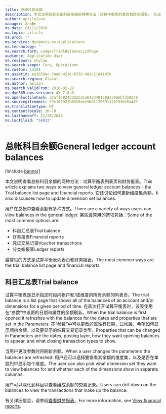 ```yaml
---
title: 总帐科目余额
description: 本文说明查看总帐科目余额的两种方法：试算平衡表列表页和财务报表。 它还讨论如何更新维度集余额。
author: aprilolson
manager: AnnBe
ms.date: 01/11/2018
ms.topic: article
ms.prod: ''
ms.service: dynamics-ax-applications
ms.technology: ''
ms.search.form: LedgerTrialBalanceListPage
audience: Application User
ms.reviewer: shylaw
ms.search.scope: Core, Operations
ms.custom: 13191
ms.assetid: ea3650ac-34a0-4516-b75b-801c2164107d
ms.search.region: Global
ms.author: aolson
ms.search.validFrom: 2016-02-28
ms.dyn365.ops.version: AX 7.0.0
ms.openlocfilehash: a2af158243d325d5a643d40158d239a6bfd58278
ms.sourcegitcommit: 73e10192fb6318dee5bb1129591120199de6a487
ms.translationtype: HT
ms.contentlocale: zh-CN
ms.lasthandoff: 12/20/2018
ms.locfileid: "54032"
---
```

# <a name="general-ledger-account-balances"></a><span data-ttu-id="f5215-104">总帐科目余额</span><span class="sxs-lookup"><span data-stu-id="f5215-104">General ledger account balances</span></span>

[!include [banner](../includes/banner.md)]

<span data-ttu-id="f5215-105">本文说明查看总帐科目余额的两种方法：试算平衡表列表页和财务报表。</span><span class="sxs-lookup"><span data-stu-id="f5215-105">This article explains two ways to view general ledger account balances -  the Trial balance list page and financial reports.</span></span> <span data-ttu-id="f5215-106">它还讨论如何更新维度集余额。</span><span class="sxs-lookup"><span data-stu-id="f5215-106">It also discusses how to update dimension set balances.</span></span>

<span data-ttu-id="f5215-107">用户在总帐中查看余额有多种方式。</span><span class="sxs-lookup"><span data-stu-id="f5215-107">There are a variety of ways users can view balances in the general ledger.</span></span> <span data-ttu-id="f5215-108">某些最常用的选项包括：</span><span class="sxs-lookup"><span data-stu-id="f5215-108">Some of the most common options are:</span></span>

-   <span data-ttu-id="f5215-109">科目汇总表</span><span class="sxs-lookup"><span data-stu-id="f5215-109">Trial balance</span></span>
-   <span data-ttu-id="f5215-110">财务报表</span><span class="sxs-lookup"><span data-stu-id="f5215-110">Financial reports</span></span>
-   <span data-ttu-id="f5215-111">凭证交易记录</span><span class="sxs-lookup"><span data-stu-id="f5215-111">Voucher transactions</span></span>
-   <span data-ttu-id="f5215-112">分类帐报表</span><span class="sxs-lookup"><span data-stu-id="f5215-112">Ledger reports</span></span>

<span data-ttu-id="f5215-113">最常见的方式是试算平衡表列表页和财务报表。</span><span class="sxs-lookup"><span data-stu-id="f5215-113">The most common ways are the trial balance list page and financial reports.</span></span>

## <a name="trial-balance"></a><span data-ttu-id="f5215-114">科目汇总表</span><span class="sxs-lookup"><span data-stu-id="f5215-114">Trial balance</span></span>
<span data-ttu-id="f5215-115">试算平衡表是显示指定时段内帐户和/或维度的所有余额的列表页。</span><span class="sxs-lookup"><span data-stu-id="f5215-115">The trial balance is a list page that shows all of the balances of an account and/or dimensions for a given period of time.</span></span> <span data-ttu-id="f5215-116">在首次打开试算平衡表时，该表使用在“参数”中设置的日期和属性的余额刷新。</span><span class="sxs-lookup"><span data-stu-id="f5215-116">When the trial balance is first opened it refreshes with the balances for the dates and properties that are set in the Parameters.</span></span> <span data-ttu-id="f5215-117">在“参数”中可以更改的属性有日期、过帐层、希望如何显示期初余额，以及要显示的结算交易记录类型。</span><span class="sxs-lookup"><span data-stu-id="f5215-117">Properties that can be changed in Parameters are the dates, posting layer, how they want opening balances to appear, and what closing transaction types to show.</span></span> 

<span data-ttu-id="f5215-118">当用户更改参数时将刷新余额。</span><span class="sxs-lookup"><span data-stu-id="f5215-118">When a user changes the parameters the balances are refreshed.</span></span> <span data-ttu-id="f5215-119">用户还可以选择要查看其余额的维度集，以及是否在单独列中显示每个维度。</span><span class="sxs-lookup"><span data-stu-id="f5215-119">The user can also pick what dimension set they want to view balances for and whether each of the dimensions show in separate columns.</span></span> 

<span data-ttu-id="f5215-120">用户可以深化到科目以查看组成余额的交易记录。</span><span class="sxs-lookup"><span data-stu-id="f5215-120">Users can drill down on the balances to view the transactions that make up the balance.</span></span>    

<span data-ttu-id="f5215-121">有关详细信息，请参阅[查看财务报表](view-financial-reports.md)。</span><span class="sxs-lookup"><span data-stu-id="f5215-121">For more information, see [View financial reports](view-financial-reports.md).</span></span>



